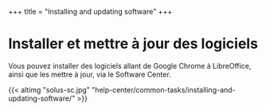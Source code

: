 +++
title = "Installing and updating software"
+++
# Installer et mettre à jour des logiciels

Vous pouvez installer des logiciels allant de Google Chrome à LibreOffice, ainsi que les mettre à jour, via le Software Center.

{{< altimg "solus-sc.jpg" "help-center/common-tasks/installing-and-updating-software/" >}}